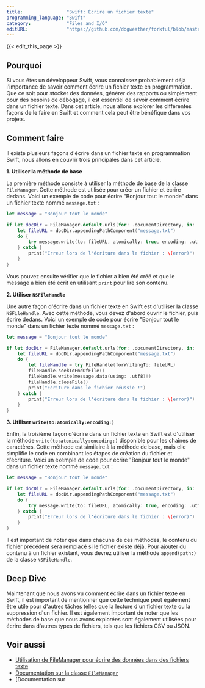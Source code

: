 ```yaml
---
title:                "Swift: Écrire un fichier texte"
programming_language: "Swift"
category:             "Files and I/O"
editURL:              "https://github.com/dogweather/forkful/blob/master/content/fr/swift/writing-a-text-file.md"
---
```


{{< edit_this_page >}}

## Pourquoi

Si vous êtes un développeur Swift, vous connaissez probablement déjà l'importance de savoir comment écrire un fichier texte en programmation. Que ce soit pour stocker des données, générer des rapports ou simplement pour des besoins de débogage, il est essentiel de savoir comment écrire dans un fichier texte. Dans cet article, nous allons explorer les différentes façons de le faire en Swift et comment cela peut être bénéfique dans vos projets.

## Comment faire

Il existe plusieurs façons d'écrire dans un fichier texte en programmation Swift, nous allons en couvrir trois principales dans cet article.

**1. Utiliser la méthode de base**

La première méthode consiste à utiliser la méthode de base de la classe `FileManager`. Cette méthode est utilisée pour créer un fichier et écrire dedans. Voici un exemple de code pour écrire "Bonjour tout le monde" dans un fichier texte nommé `message.txt` :

```Swift
let message = "Bonjour tout le monde"

if let docDir = FileManager.default.urls(for: .documentDirectory, in: .userDomainMask).first {
    let fileURL = docDir.appendingPathComponent("message.txt")
    do {
        try message.write(to: fileURL, atomically: true, encoding: .utf8)
    } catch {
        print("Erreur lors de l'écriture dans le fichier : \(error)")
    }
}
```

Vous pouvez ensuite vérifier que le fichier a bien été créé et que le message a bien été écrit en utilisant `print` pour lire son contenu.

**2. Utiliser `NSFileHandle`**

Une autre façon d'écrire dans un fichier texte en Swift est d'utiliser la classe `NSFileHandle`. Avec cette méthode, vous devez d'abord ouvrir le fichier, puis écrire dedans. Voici un exemple de code pour écrire "Bonjour tout le monde" dans un fichier texte nommé `message.txt` :

```Swift
let message = "Bonjour tout le monde"

if let docDir = FileManager.default.urls(for: .documentDirectory, in: .userDomainMask).first {
    let fileURL = docDir.appendingPathComponent("message.txt")
    do {
        let fileHandle = try FileHandle(forWritingTo: fileURL)
        fileHandle.seekToEndOfFile()
        fileHandle.write(message.data(using: .utf8)!)
        fileHandle.closeFile()
        print("Ecriture dans le fichier réussie !")
    } catch {
        print("Erreur lors de l'écriture dans le fichier : \(error)")
    }
}
```

**3. Utiliser `write(to:atomically:encoding:)`**

Enfin, la troisième façon d'écrire dans un fichier texte en Swift est d'utiliser la méthode `write(to:atomically:encoding:)` disponible pour les chaînes de caractères. Cette méthode est similaire à la méthode de base, mais elle simplifie le code en combinant les étapes de création du fichier et d'écriture. Voici un exemple de code pour écrire "Bonjour tout le monde" dans un fichier texte nommé `message.txt` :

```Swift
let message = "Bonjour tout le monde"

if let docDir = FileManager.default.urls(for: .documentDirectory, in: .userDomainMask).first {
    let fileURL = docDir.appendingPathComponent("message.txt")
    do {
        try message.write(to: fileURL, atomically: true, encoding: .utf8)
    } catch {
        print("Erreur lors de l'écriture dans le fichier : \(error)")
    }
}
```

Il est important de noter que dans chacune de ces méthodes, le contenu du fichier précédent sera remplacé si le fichier existe déjà. Pour ajouter du contenu à un fichier existant, vous devrez utiliser la méthode `append(path:)` de la classe `NSFileHandle`.

## Deep Dive

Maintenant que nous avons vu comment écrire dans un fichier texte en Swift, il est important de mentionner que cette technique peut également être utile pour d'autres tâches telles que la lecture d'un fichier texte ou la suppression d'un fichier. Il est également important de noter que les méthodes de base que nous avons explorées sont également utilisées pour écrire dans d'autres types de fichiers, tels que les fichiers CSV ou JSON.

## Voir aussi

- [Utilisation de FileManager pour écrire des données dans des fichiers texte](https://developer.apple.com/documentation/uikit/view_controllers/adding_a_second_scene)
- [Documentation sur la classe `FileManager`](https://developer.apple.com/documentation/foundation/filemanager)
- [Documentation sur